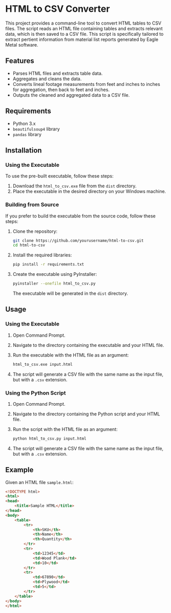 # HTML to CSV Converter

This project provides a command-line tool to convert HTML tables to CSV files. The script reads an HTML file containing tables and extracts relevant data, which is then saved to a CSV file. This script is specifically tailored to extract pertient information from material list reports generated by Eagle Metal software.

## Features

- Parses HTML files and extracts table data.
- Aggregates and cleans the data.
- Converts lineal footage measurements from feet and inches to inches for aggregation, then back to feet and inches.
- Outputs the cleaned and aggregated data to a CSV file.

## Requirements

- Python 3.x
- `beautifulsoup4` library
- `pandas` library

## Installation

### Using the Executable

To use the pre-built executable, follow these steps:

1. Download the `html_to_csv.exe` file from the `dist` directory.
2. Place the executable in the desired directory on your Windows machine.

### Building from Source

If you prefer to build the executable from the source code, follow these steps:

1. Clone the repository:

    ```sh
    git clone https://github.com/yourusername/html-to-csv.git
    cd html-to-csv
    ```

2. Install the required libraries:

    ```sh
    pip install -r requirements.txt
    ```

3. Create the executable using PyInstaller:

    ```sh
    pyinstaller --onefile html_to_csv.py
    ```

    The executable will be generated in the `dist` directory.

## Usage

### Using the Executable

1. Open Command Prompt.
2. Navigate to the directory containing the executable and your HTML file.
3. Run the executable with the HTML file as an argument:

    ```sh
    html_to_csv.exe input.html
    ```

4. The script will generate a CSV file with the same name as the input file, but with a `.csv` extension.

### Using the Python Script

1. Open Command Prompt.
2. Navigate to the directory containing the Python script and your HTML file.
3. Run the script with the HTML file as an argument:

    ```sh
    python html_to_csv.py input.html
    ```

4. The script will generate a CSV file with the same name as the input file, but with a `.csv` extension.

## Example

Given an HTML file `sample.html`:

```html
<!DOCTYPE html>
<html>
<head>
    <title>Sample HTML</title>
</head>
<body>
    <table>
        <tr>
            <th>SKU</th>
            <th>Name</th>
            <th>Quantity</th>
        </tr>
        <tr>
            <td>12345</td>
            <td>Wood Plank</td>
            <td>10</td>
        </tr>
        <tr>
            <td>67890</td>
            <td>Plywood</td>
            <td>5</td>
        </tr>
    </table>
</body>
</html>
```